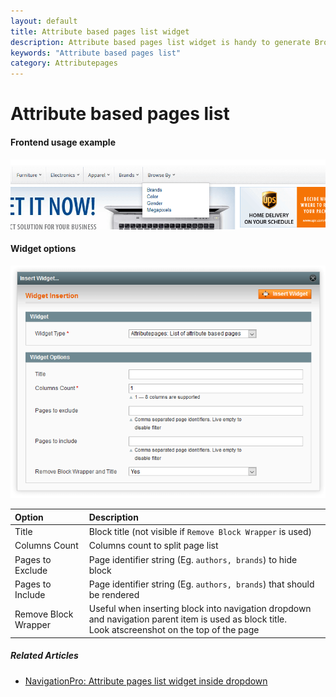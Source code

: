 ```yaml
---
layout: default
title: Attribute based pages list widget
description: Attribute based pages list widget is handy to generate Browse by menu's or pages
keywords: "Attribute based pages list"
category: Attributepages
---
```


# Attribute based pages list

#### Frontend usage example

!['Browse by' dropdown](/images/navigationpro/siblings/browse_by_attributepages_dropdown.png)

#### Widget options

![Widget form](/images/attributepages/widgets-and-blocks/attribute_pages_list.png)

Option | Description
:------|:-----------
Title | Block title (not visible if `Remove Block Wrapper` is used)
Columns Count | Columns count to split page list
Pages to Exclude | Page identifier string (Eg. `authors, brands`) to hide block
Pages to Include | Page identifier string (Eg. `authors, brands`) that should be rendered
Remove Block Wrapper | Useful when inserting block into navigation dropdown and navigation parent item is used as block title.<br/> Look atscreenshot on the top of the page

##### Related Articles

- [NavigationPro: Attribute pages list widget inside dropdown](/m1/navigationpro/siblings/browse-by-with-attributepages-list/)

